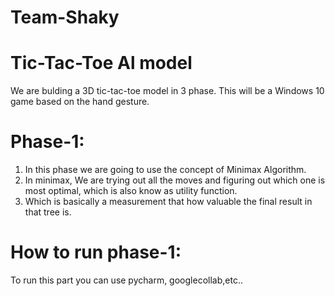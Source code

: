 # Team-Shaky
# Tic-Tac-Toe Al model
We are bulding a 3D tic-tac-toe model in 3 phase. This will be a Windows 10 game based on the hand gesture.

# Phase-1:
1. In this phase we are going to use the concept of Minimax Algorithm.
2. In minimax, We are trying out all the moves and figuring out which one is most optimal, which is also know as utility function.
3. Which is basically a measurement that how valuable the final result in that tree is.

# How to run phase-1:
 To run this part you can use pycharm, googlecollab,etc..
